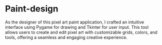 # Paint-design
As the designer of this pixel art paint application, I crafted an intuitive interface using Pygame for drawing and Tkinter for user input. This tool allows users to create and edit pixel art with customizable grids, colors, and tools, offering a seamless and engaging creative experience.

